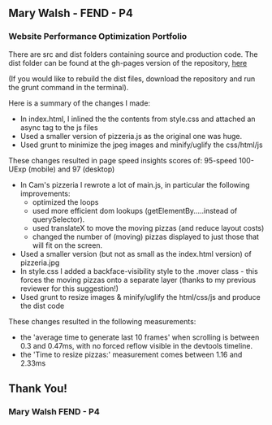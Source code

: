 ## Mary Walsh  - FEND - P4

### Website Performance Optimization Portfolio

There are src and dist folders containing source and production code. The dist folder can be found at the gh-pages version of the repository, [here](http://marydurkin.github.io/frontend-nanodegree-mobile-portfolio/)

(If you would like to rebuild the dist files, download the repository and run the grunt command in the terminal).

Here is a summary of the changes I made:

* In index.html, I inlined the the contents from style.css and attached an async tag to the js files
* Used a smaller version of pizzeria.js as the original one was huge.
* Used grunt to minimize the jpeg images and minify/uglify the css/html/js

These changes resulted in page speed insights scores of: 95-speed 100-UExp (mobile) and 97 (desktop)

* In Cam's pizzeria I rewrote a lot of main.js, in particular the following improvements:
	- optimized the loops
	- used more efficient dom lookups (getElementBy.....instead of querySelector).
	- used translateX to move the moving pizzas (and reduce layout costs)
	- changed the number of (moving) pizzas displayed to just those that will fit on the screen.
* Used a smaller version (but not as small as the index.html version) of pizzeria.jpg
* In style.css I added a backface-visibility style to the .mover class - this forces the moving pizzas onto a separate layer (thanks to my previous reviewer for this suggestion!)
* Used grunt to resize images & minify/uglify the html/css/js and produce the dist code

These changes resulted in the following measurements:
* the 'average time to generate last 10 frames' when scrolling is between 0.3 and 0.47ms, with no forced reflow 	visible in the devtools timeline.
* the 'Time to resize pizzas:' measurement comes between 1.16 and 2.33ms

## Thank You!

### Mary Walsh FEND - P4






